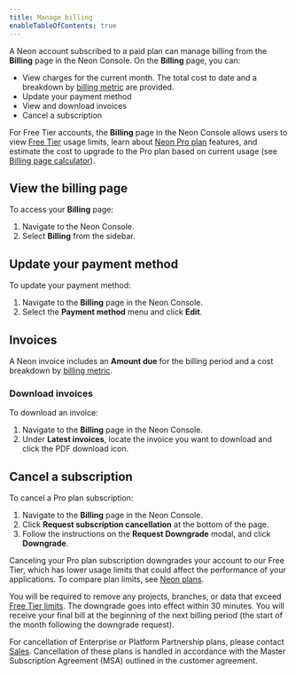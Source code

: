 ```yaml
---
title: Manage billing
enableTableOfContents: true
---
```


A Neon account subscribed to a paid plan can manage billing from the **Billing** page in the Neon Console. On the **Billing** page, you can:

- View charges for the current month. The total cost to date and a breakdown by [billing metric](../billing/billing-and-usage-metrics) are provided.
- Update your payment method
- View and download invoices
- Cancel a subscription

For Free Tier accounts, the **Billing** page in the Neon Console allows users to view [Free Tier](/docs/introduction/technical-preview-free-tier) usage limits, learn about [Neon Pro plan](../pro-plan) features, and estimate the cost to upgrade to the Pro plan based on current usage (see [Billing page calculator](../billing#billing-page-calculator)).

## View the billing page

To access your **Billing** page:

1. Navigate to the Neon Console.
1. Select **Billing** from the sidebar.

## Update your payment method

To update your payment method:

1. Navigate to the **Billing** page in the Neon Console.
2. Select the **Payment method** menu and click **Edit**.

## Invoices

A Neon invoice includes an **Amount due** for the billing period and a cost breakdown by [billing metric](../billing).

### Download invoices

To download an invoice:

1. Navigate to the **Billing** page in the Neon Console.
1. Under **Latest invoices**, locate the invoice you want to download and click the PDF download icon.

## Cancel a subscription

To cancel a Pro plan subscription:

1. Navigate to the **Billing** page in the Neon Console.
1. Click **Request subscription cancellation** at the bottom of the page.
1. Follow the instructions on the **Request Downgrade** modal, and click **Downgrade**.

Canceling your Pro plan subscription downgrades your account to our Free Tier, which has lower usage limits that could affect the performance of your applications. To compare plan limits, see [Neon plans](/docs/introduction/plans#neon-plans).

You will be required to remove any projects, branches, or data that exceed [Free Tier limits](/docs/introduction/technical-preview-free-tier). The downgrade goes into effect within 30 minutes. You will receive your final bill at the beginning of the next billing period (the start of the month following the downgrade request).

For cancellation of Enterprise or Platform Partnership plans, please contact [Sales](https://neon.tech/contact-sales). Cancellation of these plans is handled in accordance with the Master Subscription Agreement (MSA) outlined in the customer agreement.
